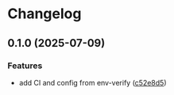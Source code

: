 # Changelog

## 0.1.0 (2025-07-09)


### Features

* add CI and config from env-verify ([c52e8d5](https://github.com/LJZ-Digital-Solutions/rust-template/commit/c52e8d5f4d41cce4d572eca10aa67d33cc394b59))
